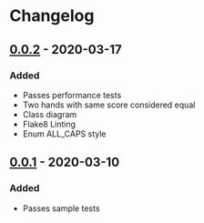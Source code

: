 # Changelog

## [0.0.2] - 2020-03-17

### Added

- Passes performance tests
- Two hands with same score considered equal
- Class diagram
- Flake8 Linting
- Enum ALL_CAPS style

## [0.0.1] - 2020-03-10

### Added

- Passes sample tests

[Unreleased]: https://github.com/ShedPlant/SortablePokerHands/compare/v0.0.1...HEAD
[0.0.2]: https://github.com/ShedPlant/SortablePokerHands/compare/v0.0.1...v0.0.2
[0.0.1]: https://github.com/ShedPlant/SortablePokerHands/releases/tag/v0.0.1